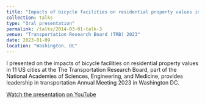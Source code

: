 ```yaml
---
title: "Impacts of bicycle facilities on residential property values in 11 US cities"
collection: talks
type: "Oral presentation"
permalink: /talks/2014-03-01-talk-3
venue: "Transportation Research Board (TRB) 2023"
date: 2023-01-09
location: "Washington, DC"
---
```


I presented on the impacts of bicycle facilities on residential property values in 11 US cities at the The Transportation Research Board, part of the National Academies of Sciences, Engineering, and Medicine, provides leadership in transportation Annual Meeting 2023 in Washington DC.

[Watch the presentation on YouTube](https://www.youtube.com/watch?v=4sKnlAeGPZs&t=1s)
